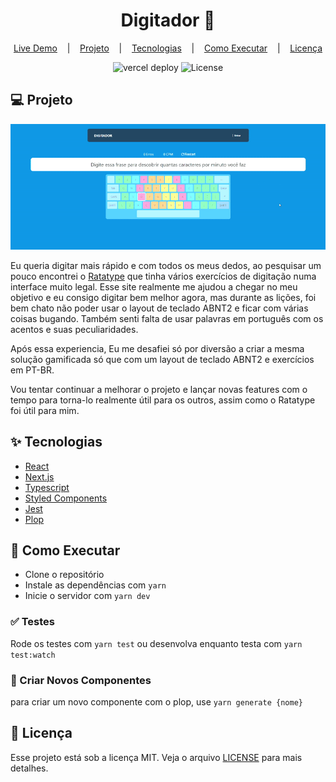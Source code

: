 <h1 align="center">
  Digitador 🦾
</h1>

<p align="center">
  <a href="https://digitador.vercel.app/" target="_blank">Live Demo</a>
  &nbsp;&nbsp;&nbsp;|&nbsp;&nbsp;&nbsp;
  <a href="#-projeto">Projeto</a>
  &nbsp;&nbsp;&nbsp;|&nbsp;&nbsp;&nbsp;
  <a href="#-tecnologias">Tecnologias</a>
  &nbsp;&nbsp;&nbsp;|&nbsp;&nbsp;&nbsp;
  <a href="#-como-executar">Como Executar</a>
  &nbsp;&nbsp;&nbsp;|&nbsp;&nbsp;&nbsp;
  <a href="#-licença">Licença</a>
</p>

<p align="center">
  <img alt="vercel deploy" src="https://therealsujitk-vercel-badge.vercel.app/?app=digitador" />
  <img alt="License" src="https://img.shields.io/github/license/gustavodaltoe/Digitador?color=blue">
</p>

## 💻 Projeto

<p align="center">
  <img src="./docs/images/demo-gif.gif" alt="Typing demonstration gif" />
</p>

Eu queria digitar mais rápido e com todos os meus dedos, ao pesquisar um pouco encontrei o [Ratatype](https://www.ratatype.com/) que tinha vários exercícios de digitação numa interface muito legal. Esse site realmente me ajudou a chegar no meu objetivo e eu consigo digitar bem melhor agora, mas durante as lições, foi bem chato não poder usar o layout de teclado ABNT2 e ficar com várias coisas bugando. Também senti falta de usar palavras em português com os acentos e suas peculiaridades.

Após essa experiencia, Eu me desafiei só por diversão a criar a mesma solução gamificada só que com um layout de teclado ABNT2 e exercícios em PT-BR.

Vou tentar continuar a melhorar o projeto e lançar novas features com o tempo para torna-lo realmente útil para os outros, assim como o Ratatype foi útil para mim.
## ✨ Tecnologias

* [React](https://pt-br.reactjs.org)
* [Next.js](https://nextjs.org)
* [Typescript](https://www.typescriptlang.org)
* [Styled Components](https://styled-components.com)
* [Jest](https://jestjs.io)
* [Plop](https://plopjs.com)

## 🚀 Como Executar

- Clone o repositório
- Instale as dependências com `yarn`
- Inicie o servidor com `yarn dev`

### ✅ Testes

Rode os testes com `yarn test` ou desenvolva enquanto testa com `yarn test:watch`

### 🔧 Criar Novos Componentes

para criar um novo componente com o plop, use `yarn generate {nome}`

## 📄 Licença

Esse projeto está sob a licença MIT. Veja o arquivo [LICENSE]() para mais detalhes.
